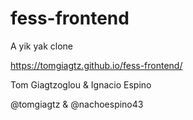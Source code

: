 # fess-frontend
A yik yak clone


https://tomgiagtz.github.io/fess-frontend/


Tom Giagtzoglou & Ignacio Espino


@tomgiagtz & @nachoespino43
